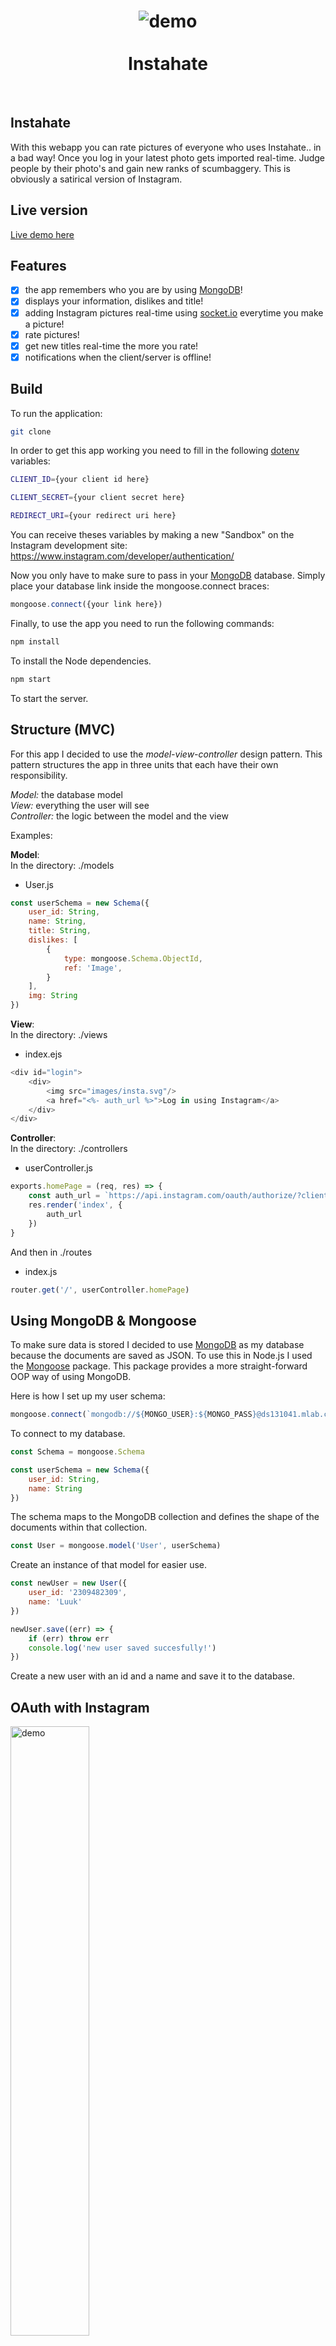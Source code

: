 <h1 align="center">
  <img src="media/main.jpg" alt="demo">
  <br>
  <br>
  Instahate
</h1>
<br>

## Instahate
With this webapp you can rate pictures of everyone who uses Instahate.. in a bad way! Once you log in your latest photo gets imported real-time. Judge people by their photo's and gain new ranks of scumbaggery. This is obviously a satirical version of Instagram.

## Live version
<a href="https://secure-plains-50292.herokuapp.com/">Live demo here</a>

## Features
-  [x] the app remembers who you are by using <a href="https://www.mongodb.com/">MongoDB</a>!
-  [x] displays your information, dislikes and title!
-  [x] adding Instagram pictures real-time using <a href="https://socket.io/">socket.io</a> everytime you make a picture!
-  [x] rate pictures!
-  [x] get new titles real-time the more you rate!
-  [x] notifications when the client/server is offline!

## Build
To run the application:
```bash
git clone
```

In order to get this app working you need to fill in the following <a href="https://www.npmjs.com/package/dotenv">dotenv</a> variables:  

```bash
CLIENT_ID={your client id here}
```  
```bash
CLIENT_SECRET={your client secret here}
```  
```bash
REDIRECT_URI={your redirect uri here}
```  

You can receive theses variables by making a new "Sandbox" on the Instagram development site:  
<a href="https://www.instagram.com/developer/authentication/">https://www.instagram.com/developer/authentication/</a>  
  
Now you only have to make sure to pass in your <a href="https://www.mongodb.com/">MongoDB</a> database. Simply place your database link inside the mongoose.connect braces:

```javascript
mongoose.connect({your link here})
```  

Finally, to use the app you need to run the following commands:  
```bash
npm install
```
To install the Node dependencies.

```bash
npm start
```  

To start the server.

## Structure (MVC)
For this app I decided to use the _model-view-controller_ design pattern. This pattern structures the app in three units that each have their own responsibility.

_Model:_ the database model  
_View:_ everything the user will see  
_Controller:_ the logic between the model and the view  

Examples:

__Model__:  
In the directory: ./models  
- User.js

```javascript
const userSchema = new Schema({
	user_id: String,
	name: String,
	title: String,
	dislikes: [
		{
			type: mongoose.Schema.ObjectId,
			ref: 'Image',
		}
	],
	img: String
})
```

__View__:  
In the directory: ./views  
- index.ejs

```javascript
<div id="login">
	<div>
		<img src="images/insta.svg"/>
		<a href="<%- auth_url %>">Log in using Instagram</a>
	</div>
</div>
```
__Controller__:  
In the directory: ./controllers  
- userController.js
```javascript
exports.homePage = (req, res) => {
	const auth_url = `https://api.instagram.com/oauth/authorize/?client_id=${client_id}&redirect_uri=${redirect_uri}&response_type=code&scope=basic+public_content`
	res.render('index', {
		auth_url
	})
}
```  

And then in ./routes  
- index.js
```javascript
router.get('/', userController.homePage)
```


  
## Using MongoDB & Mongoose
To make sure data is stored I decided to use <a href="https://www.mongodb.com/">MongoDB</a> as my database because the documents are saved as JSON. To use this in Node.js I used the <a href="http://mongoosejs.com/">Mongoose</a> package. This package provides a more straight-forward OOP way of using MongoDB.  
  
Here is how I set up my user schema:  
```javascript
mongoose.connect(`mongodb://${MONGO_USER}:${MONGO_PASS}@ds131041.mlab.com:31041/instabase`)
```
To connect to my database.

```javascript
const Schema = mongoose.Schema
```

```javascript
const userSchema = new Schema({
	user_id: String,
	name: String
})
```
The schema maps to the MongoDB collection and defines the shape of the documents within that collection.

```javascript
const User = mongoose.model('User', userSchema)
```

Create an instance of that model for easier use.  

```javascript
const newUser = new User({
	user_id: '2309482309',
	name: 'Luuk'
})

newUser.save((err) => {
	if (err) throw err
	console.log('new user saved succesfully!')
})
```
Create a new user with an id and a name and save it to the database.

## OAuth with Instagram
<img width="50%" src="media/instagram.jpg" alt="demo">

In order to use the <a href="https://www.instagram.com/developer/">Instagram API</a> I had to set up an OAuth.

Once you start up the app I make a link with the following URL:  
```javascript
const auth_url = `https://api.instagram.com/oauth/authorize/?client_id=${client_id}&redirect_uri=${redirect_uri}&response_type=${response_type}&scope=${scope}`
```

This URL needs the following variables to redirect properly:
```javascript
const client_id = process.env.CLIENT_ID
const client_secret = process.env.CLIENT_SECRET
const redirect_uri = process.env.REDIRECT_URI
```

Once you accept to the terms I use a POST request:

```javascript
request.post({
	uri: 'https://api.instagram.com/oauth/access_token',
	form: {
		client_id: client_id,
		client_secret: client_secret,
		grant_type: 'authorization_code',
		redirect_uri: redirect_uri,
		code: req.query.code
	}
}, (err, response, body) => {
	data = JSON.parse(body)
}
```  

Which will return an acces token that I can use to make calls to the API.

## Socket.io
To make my app real-time I needed a websocket connection that speaks between the client and the server. The easiest way to achieve this was by using the <a href="https://socket.io/">socket.io</a> package.

Here's an example of how I used the sockets from __server side to client side__  
__Server side__  

```javascript
setInterval(() => {
		request(`https://api.instagram.com/v1/users/${req.session.userId}/media/recent/?access_token=${req.session.token}`, (err, response, body) => {
			data = JSON.parse(body)
			imageData = data.data[0].images.low_resolution.url

			Image.find({ image: imageData }, (err, image) => {
				if (!image.length > 0) {
					const img = new Image({
						image: imageData
					})

					img.save(err => {
						if (err) throw err
						console.log('new image saved succesfully!')
					})

					// get the img and dislikes to send to the client
					const obj = {
						img: img,
						dislikes: dislikes
					}

					io.sockets.emit('newPic', obj)
				}
			})
		})
	}, 4000)
```
Here I used the access token we talked of earlier to do an API request. The API sends back the most recent image the logged in user has taken. If the image doesn't exist yet, I save the picture in the database. And send the img variable to the client. In order to get the latest pictures I used a setInterval function to keep the sockets updated.

__Client side__  
```javascript
const addNewPic = document.querySelector('.pics')

socket.on('newPic', (data) => {
	addNewPic.insertAdjacentHTML('afterbegin', `
		<div class="pic">
			<div>
				<img class="instagram" src="${data.img.image}"/>
			</div>
			<form method="POST" action="/main/${data.img._id}/rating">
				<button type="submit" name="dislike" class="<%= ratingClass %>">Terrible</button>
			</form>
		</div>
	`)
})
```
The client receives the image data from the socket and uses it create a new element (the new picture) on the page.  

## When the server is down
Once the server is down it sends the following 'disconnect' socket to the client that makes sure the client knows its down and makes the rating buttons unusable until the server runs again:

```javascript
socket.on('disconnect', () => {
	alert('server is offline! Your input will not work anymore, please try to login again later')
})
```

## When the client is down
Once the client is down I use <a href="http://github.hubspot.com/offline/docs/welcome/">offline.js</a>. This way I can notify the user that they are offline and suggest them to try and reconnect.

## Tooling
In order to use 'require' client side I used <a href="http://browserify.org/">Browserify</a> to make 1 bundle.js which combines all the Javascript files.

For example, in a random.js file you can use:  

```javascript
const random = 'wow this is random'
module.exports = random
```

And in the app.js file you require the exported file:

```js  
require('./random')
```
  
```js 
console.log(random)
``` 
Here you can use the const made in the random.js file.
  
To complete this you run `npm run build` which compiles the app.js (with all the required files) file into the bundle.js.

## Wishlist
-  [ ] loading indicator for new images
-  [ ] see how many times a picture has been rated
-  [ ] ranking list of users

## Sources

<a href="https://www.instagram.com/developer/">https://www.instagram.com/developer/</a>  
<a href="http://browserify.org/">http://browserify.org/</a>  
<a href="https://www.npmjs.com/package/dotenv">https://www.npmjs.com/package/dotenv</a>  
<a href="https://expressjs.com/">https://expressjs.com/</a>  
<a href="https://www.mongodb.com/">https://www.mongodb.com/</a>  
<a href="http://mongoosejs.com/">http://mongoosejs.com/</a>  
<a href="http://github.hubspot.com/offline/docs/welcome/">http://github.hubspot.com/offline/docs/welcome/</a>  

## License

MIT License  

Copyright © 2017 Luuk Hafkamp

